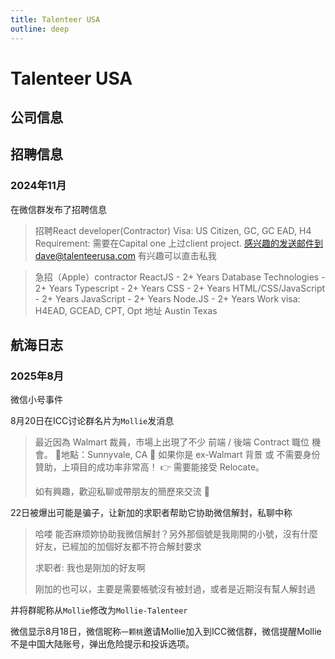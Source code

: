 ```yaml
---
title: Talenteer USA
outline: deep
---
```

# Talenteer USA

## 公司信息

<StaffingCompanyTable companyJsonFileName="talenteer"/>

## 招聘信息

### 2024年11月

在微信群发布了招聘信息

> 招聘React developer(Contractor)
Visa: US Citizen, GC, GC EAD, H4
Requirement: 需要在Capital one 上过client project.
感兴趣的发送邮件到dave@talenteerusa.com
有兴趣可以直击私我

> 急招（Apple）contractor
ReactJS - 2+ Years
Database Technologies - 2+ Years
Typescript - 2+ Years
CSS - 2+ Years
HTML/CSS/JavaScript - 2+ Years
JavaScript - 2+ Years
Node.JS - 2+ Years
Work visa: H4EAD, GCEAD, CPT, Opt
地址 Austin Texas

## 航海日志

### 2025年8月

微信小号事件

8月20日在ICC讨论群名片为`Mollie`发消息

> 最近因為 Walmart 裁員，市場上出現了不少 前端 / 後端 Contract 職位 機會。
> 📍地點：Sunnyvale, CA
> 🎯 如果你是 ex-Walmart 背景 或 不需要身份贊助，上項目的成功率非常高！
> 👉 需要能接受 Relocate。
>
> 如有興趣，歡迎私聊或帶朋友的簡歷來交流 🙌

22日被爆出可能是骗子，让新加的求职者帮助它协助微信解封，私聊中称
> 哈喽 能否麻烦妳协助我微信解封？另外那個號是我剛開的小號，沒有什麼好友，已經加的加個好友都不符合解封要求
> 
> 求职者: 我也是刚加的好友啊
> 
> 刚加的也可以，主要是需要帳號沒有被封過，或者是近期沒有幫人解封過

并将群昵称从`Mollie`修改为`Mollie-Talenteer`

微信显示8月18日，微信昵称`一颗桃`邀请Mollie加入到ICC微信群，微信提醒Mollie不是中国大陆账号，弹出危险提示和投诉选项。

